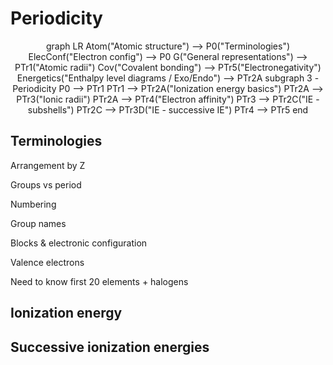 # Periodicity

<center>

<mermaid>
graph LR
    Atom("Atomic structure") --> P0("Terminologies")
    ElecConf("Electron config") --> P0
    G("General representations") --> PTr1("Atomic radii")
    Cov("Covalent bonding") --> PTr5("Electronegativity")
    Energetics("Enthalpy level diagrams / Exo/Endo") --> PTr2A
    subgraph 3 - Periodicity 
        P0 --> PTr1
        PTr1 --> PTr2A("Ionization energy basics")
        PTr2A --> PTr3("Ionic radii")
        PTr2A --> PTr4("Electron affinity")
        PTr3 --> PTr2C("IE - subshells")
        PTr2C --> PTr3D("IE - successive IE")
        PTr4 --> PTr5
    end
</mermaid>

</center>

## Terminologies

Arrangement by Z

Groups vs period

Numbering

Group names

Blocks & electronic configuration

Valence electrons

Need to know first 20 elements + halogens

## Ionization energy

<Chem formula="X\gas{} -> X+\gas{} + e-" inline />

<FirstIE />

## Successive ionization energies

<SuccessiveIE scale="value" />

<SuccessiveIE />